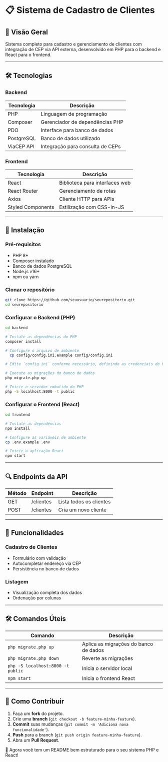 # 📋 Sistema de Cadastro de Clientes

## 🌟 Visão Geral
Sistema completo para cadastro e gerenciamento de clientes com integração de CEP via API externa, desenvolvido em PHP para o backend e React para o frontend.

---

## 🛠 Tecnologias

### Backend
| Tecnologia       | Descrição                           |
|-----------------|----------------------------------|
| PHP            | Linguagem de programação            |
| Composer       | Gerenciador de dependências PHP  |
| PDO            | Interface para banco de dados   |
| PostgreSQL     | Banco de dados utilizado       |
| ViaCEP API     | Integração para consulta de CEPs |

### Frontend
| Tecnologia       | Descrição                           |
|-----------------|----------------------------------|
| React          | Biblioteca para interfaces web   |
| React Router   | Gerenciamento de rotas          |
| Axios          | Cliente HTTP para APIs          |
| Styled Components | Estilização com CSS-in-JS |

---

## 🚀 Instalação

### **Pré-requisitos**
- PHP 8+
- Composer instalado
- Banco de dados PostgreSQL
- Node.js v16+
- npm ou yarn

### **Clonar o repositório**
```sh
git clone https://github.com/seuusuario/seurepositorio.git
cd seurepositorio
```

### **Configurar o Backend (PHP)**
```sh
cd backend

# Instale as dependências do PHP
composer install

# Configure o arquivo de ambiente
  cp config/config.ini.example config/config.ini

# Edite `config.ini` conforme necessário, definindo as credenciais do PostgreSQL

# Execute as migrações do banco de dados
php migrate.php up

# Inicie o servidor embutido do PHP
php -S localhost:8000 -t public
```

### **Configurar o Frontend (React)**
```sh
cd frontend

# Instale as dependências
npm install

# Configure as variáveis de ambiente
cp .env.example .env

# Inicie a aplicação React
npm start
```

---

## 🔍 Endpoints da API

| Método | Endpoint          | Descrição                 |
|---------|------------------|---------------------------|
| GET     | /clientes        | Lista todos os clientes   |
| POST    | /clientes        | Cria um novo cliente      |

---

## 🎯 Funcionalidades

### **Cadastro de Clientes**
- Formulário com validação
- Autocompletar endereço via CEP
- Persistência no banco de dados

### **Listagem**
- Visualização completa dos dados
- Ordenação por colunas

---

## 🛠 Comandos Úteis

| Comando              | Descrição                             |
|----------------------|---------------------------------|
| `php migrate.php up`   | Aplica as migrações do banco de dados |
| `php migrate.php down` | Reverte as migrações              |
| `php -S localhost:8000 -t public` | Inicia o servidor local |
| `npm start` | Inicia o frontend React |

---

## 🤝 Como Contribuir

1. Faça um **fork** do projeto.
2. Crie uma **branch** (`git checkout -b feature-minha-feature`).
3. **Commit** suas mudanças (`git commit -m 'Adiciona nova funcionalidade'`).
4. **Push** para a branch (`git push origin feature-minha-feature`).
5. Abra um **Pull Request**.

🚀 Agora você tem um README bem estruturado para o seu sistema PHP e React!

